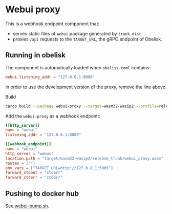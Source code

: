 # Webui proxy
This is a webhook endpoint component that:
* serves static files of `webui` package generated by `trunk dist`
* proxies `/api` requests to the `TARGET_URL`, the gRPC endpoint of Obelisk.

## Running in obelisk
The component is automatically loaded when `obelisk.toml` contains:
```toml
webui.listening_addr = "127.0.0.1:8080"
```

In order to use the development version of the proxy, remove the line above.

Build
```sh
cargo build --package webui-proxy --target=wasm32-wasip2 --profile=release_trunk
```

Add the `webui-proxy` as a webhook endpoint:
```toml
[[http_server]]
name = "webui"
listening_addr = "127.0.0.1:8080"

[[webhook_endpoint]]
name = "webui"
http_server = "webui"
location.path = "target/wasm32-wasip2/release_trunk/webui_proxy.wasm"
routes = [""]
env_vars = ["TARGET_URL=http://127.0.0.1:5005"]
forward_stdout = "stderr"
forward_stderr = "stderr"
```

## Pushing to docker hub
See [webui-bump.sh](../../scripts/push-webui.sh).

